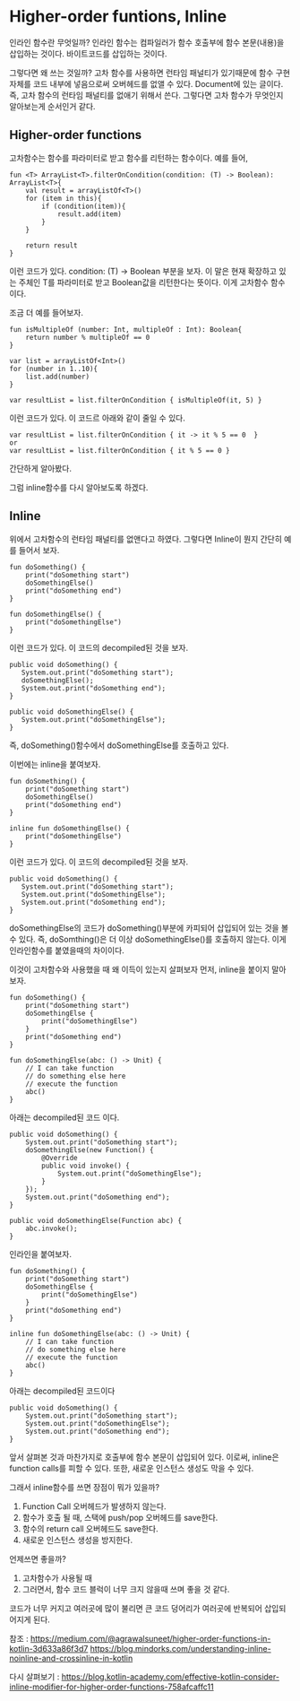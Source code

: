 # Higher-order funtions, Inline


인라인 함수란 무엇일까?
인라인 함수는 컴파일러가 함수 호출부에 함수 본문(내용)을 삽입하는 것이다. 바이트코드를 삽입하는 것이다.

그렇다면 왜 쓰는 것일까?
고차 함수를 사용하면 런타임 패널티가 있기때문에 함수 구현 자체를 코드 내부에 넣음으로써 오버헤드를 없앨 수 있다.
Document에 있는 글이다.
즉, 고차 함수의 런타임 패널티를 없애기 위해서 쓴다.
그렇다면 고차 함수가 무엇인지 알아보는게 순서인거 같다.

## Higher-order functions
고차함수는 함수를 파라미터로 받고 함수를 리턴하는 함수이다.
예를 들어,

    fun <T> ArrayList<T>.filterOnCondition(condition: (T) -> Boolean): ArrayList<T>{
        val result = arrayListOf<T>()
        for (item in this){
            if (condition(item)){
                result.add(item)
            }
        }

        return result
    }

이런 코드가 있다.
condition: (T) -> Boolean
부분을 보자.
이 말은 현재 확장하고 있는 주체인 T를 파라미터로 받고 Boolean값을 리턴한다는 뜻이다. 
이게 고차함수 함수이다.

조금 더 예를 들어보자.

    fun isMultipleOf (number: Int, multipleOf : Int): Boolean{
        return number % multipleOf == 0
    }

    var list = arrayListOf<Int>()
    for (number in 1..10){
        list.add(number)
    }
    
    var resultList = list.filterOnCondition { isMultipleOf(it, 5) }

이런 코드가 있다.
이 코드르 아래와 같이 줄일 수 있다.

    var resultList = list.filterOnCondition { it -> it % 5 == 0  } 
    or
    var resultList = list.filterOnCondition { it % 5 == 0 }

간단하게 알아봤다.

그럼 inline함수를 다시 알아보도록 하겠다.

## Inline
위에서 고차함수의 런타임 패널티를 없앤다고 하였다.
그렇다면 Inline이 뭔지 간단히 예를 들어서 보자.

    fun doSomething() {
        print("doSomething start")
        doSomethingElse()
        print("doSomething end")
    }

    fun doSomethingElse() {
        print("doSomethingElse")
    }

이런 코드가 있다. 이 코드의 decompiled된 것을 보자.

    public void doSomething() {
       System.out.print("doSomething start");
       doSomethingElse();
       System.out.print("doSomething end");
    }

    public void doSomethingElse() {
       System.out.print("doSomethingElse");
    }
    
즉, doSomething()함수에서 doSomethingElse를 호출하고 있다.

이번에는 inline을 붙여보자.

    fun doSomething() {
        print("doSomething start")
        doSomethingElse()
        print("doSomething end")
    }

    inline fun doSomethingElse() {
        print("doSomethingElse")
    }
    
이런 코드가 있다. 이 코드의 decompiled된 것을 보자.

    public void doSomething() {
       System.out.print("doSomething start");
       System.out.print("doSomethingElse");
       System.out.print("doSomething end");
    }
    
doSomethingElse의 코드가 doSomething()부분에 카피되어 삽입되어 있는 것을 볼 수 있다.
즉, doSomthing()은 더 이상 doSomethingElse()를 호출하지 않는다.
이게 인라인함수를 붙였을때의 차이이다.

이것이 고차함수와 사용했을 때 왜 이득이 있는지 살펴보자
먼저, inline을 붙이지 말아보자.

    fun doSomething() {
        print("doSomething start")
        doSomethingElse {
            print("doSomethingElse")
        }
        print("doSomething end")
    }

    fun doSomethingElse(abc: () -> Unit) {
        // I can take function
        // do something else here
        // execute the function
        abc()
    }

아래는 decompiled된 코드 이다.

    public void doSomething() {
        System.out.print("doSomething start");
        doSomethingElse(new Function() {
            @Override
            public void invoke() {
                System.out.print("doSomethingElse");
            }
        });
        System.out.print("doSomething end");
    }

    public void doSomethingElse(Function abc) {
        abc.invoke();
    }
    
인라인을 붙여보자.

    fun doSomething() {
        print("doSomething start")
        doSomethingElse {
            print("doSomethingElse")
        }
        print("doSomething end")
    }

    inline fun doSomethingElse(abc: () -> Unit) {
        // I can take function
        // do something else here
        // execute the function
        abc()
    }
    
아래는 decompiled된 코드이다

    public void doSomething() {
        System.out.print("doSomething start");
        System.out.print("doSomethingElse");
        System.out.print("doSomething end");
    }

앞서 살펴본 것과 마찬가지로 호출부에 함수 본문이 삽입되어 있다.
이로써, inline은 function calls를 피할 수 있다. 또한, 새로운 인스턴스 생성도 막을 수 있다.

그래서 inline함수를 쓰면 장점이 뭐가 있을까?
1. Function Call 오버헤드가 발생하지 않는다.
2. 함수가 호출 될 때, 스택에 push/pop 오버헤드를 save한다.
3. 함수의 return call 오버헤드도 save한다.
4. 새로운 인스턴스 생성을 방지한다.

언제쓰면 좋을까?
1. 고차함수가 사용될 때
2. 그러면서, 함수 코드 블럭이 너무 크지 않을때 쓰며 좋을 것 같다.

코드가 너무 커지고 여러곳에 많이 불리면 큰 코드 덩어리가 여러곳에 반복되어 삽입되어지게 된다.

참조 :
https://medium.com/@agrawalsuneet/higher-order-functions-in-kotlin-3d633a86f3d7
https://blog.mindorks.com/understanding-inline-noinline-and-crossinline-in-kotlin

다시 살펴보기 :
https://blog.kotlin-academy.com/effective-kotlin-consider-inline-modifier-for-higher-order-functions-758afcaffc11
